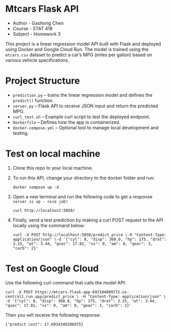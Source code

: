 # Mtcars Flask API

- Author - Gaohong Chen 
- Course - STAT 418
- Subject - Homework 3

This project is a linear regression model API built with Flask and deployed using Docker and Google Cloud Run. The model is trained using the `mtcars.csv` dataset to predict a car’s MPG (miles per gallon) based on various vehicle specifications.

# Project Structure

- `prediction.py` – trains the linear regression model and defines the `predict()` function.
- `server.py` – Flask API to receive JSON input and return the predicted MPG.
- `curl_test.sh` – Example curl script to test the deployed endpoint.
- `Dockerfile` – Defines how the app is containerized.
- `docker-compose.yml` – Optional tool to manage local development and testing.

# Test on local machine

1. Clone this repo to your local machine.
2. To run this API, change your directory to the docker folder and run:

   `docker compose up -d`
   
4. Open a new terminal and run the following code to get a response `server is up - nice job!`

   `curl http://localhost:5050/`

5. Finally, send a test prediction by making a curl POST request to the API locally using the command below:
   ```
   curl -X POST http://localhost:5050/predict_price \-H "Content-Type: application/json" \-d '{"cyl": 8, "disp": 360.0, "hp": 175, "drat": 3.15, "wt": 3.44, "qsec": 17.02, "vs": 0, "am": 0, "gear": 3, "carb": 2}'
   ```
   
# Test on Google Cloud

Use the following curl command that calls the model API:
   ```
   curl -X POST https://mtcars-flask-app-693104809772.us-central1.run.app/predict_price \ -H "Content-Type: application/json" \ -d '{"cyl": 8, "disp": 360.0, "hp": 175, "drat": 3.15, "wt": 3.44, "qsec": 17.02, "vs": 0, "am": 0, "gear": 3, "carb": 2}'
   ```

Then you will receive the following response:

   `{"predict cost": 17.6934340286975}`
